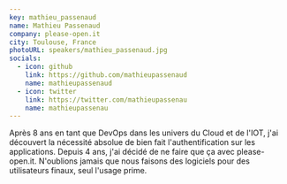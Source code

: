 ```yaml
---
key: mathieu_passenaud
name: Mathieu Passenaud
company: please-open.it
city: Toulouse, France
photoURL: speakers/mathieu_passenaud.jpg
socials:
  - icon: github
    link: https://github.com/mathieupassenaud
    name: mathieupassenaud
  - icon: twitter
    link: https://twitter.com/mathieupassenau
    name: mathieupassenau
---
```


Après 8 ans en tant que DevOps dans les univers du Cloud et de l'IOT, j'ai découvert la nécessité absolue de bien fait l'authentification sur les applications. Depuis 4 ans, j'ai décidé de ne faire que ça avec please-open.it. N'oublions jamais que nous faisons des logiciels pour des utilisateurs finaux, seul l'usage prime.